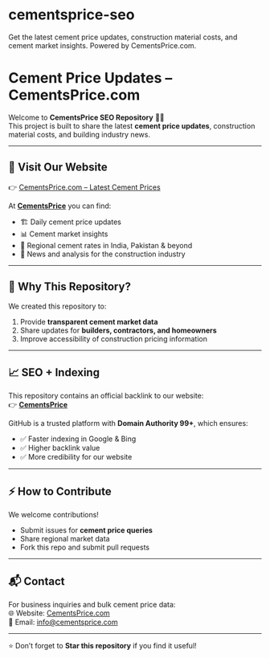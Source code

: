 # cementsprice-seo
Get the latest cement price updates, construction material costs, and cement market insights. Powered by CementsPrice.com.
# Cement Price Updates – CementsPrice.com

Welcome to **CementsPrice SEO Repository** 👷‍♂️  
This project is built to share the latest **cement price updates**, construction material costs, and building industry news.

---

## 🔗 Visit Our Website
👉 [CementsPrice.com – Latest Cement Prices](https://cementsprice.com/)

At **[CementsPrice](https://cementsprice.com/)** you can find:
- 🏗️ Daily cement price updates  
- 📊 Cement market insights  
- 📍 Regional cement rates in India, Pakistan & beyond  
- 📰 News and analysis for the construction industry  

---

## 🚀 Why This Repository?
We created this repository to:
1. Provide **transparent cement market data**  
2. Share updates for **builders, contractors, and homeowners**  
3. Improve accessibility of construction pricing information  

---

## 📈 SEO + Indexing
This repository contains an official backlink to our website:  
👉 **[CementsPrice](https://cementsprice.com/)**  

GitHub is a trusted platform with **Domain Authority 99+**, which ensures:
- ✅ Faster indexing in Google & Bing  
- ✅ Higher backlink value  
- ✅ More credibility for our website  

---

## ⚡ How to Contribute
We welcome contributions!  
- Submit issues for **cement price queries**  
- Share regional market data  
- Fork this repo and submit pull requests  

---

## 📬 Contact
For business inquiries and bulk cement price data:  
🌐 Website: [CementsPrice.com](https://cementsprice.com/)  
📧 Email: info@cementsprice.com  

---

⭐ Don’t forget to **Star this repository** if you find it useful!

